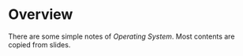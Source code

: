 # Overview

There are some simple notes of *Operating System*. Most contents are copied from slides.

